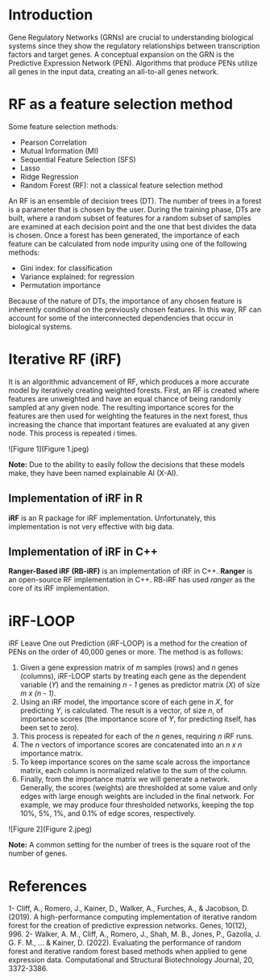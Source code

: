 # Introduction
Gene Regulatory Networks (GRNs) are crucial to understanding biological systems since they show the regulatory relationships between transcription factors and target genes. A conceptual expansion on the GRN is the Predictive Expression Network (PEN). Algorithms that produce PENs utilize all genes in the input data, creating an all-to-all genes network.

# RF as a feature selection method
Some feature selection methods:

* Pearson Correlation
* Mutual Information (MI)
* Sequential Feature Selection (SFS)
* Lasso
* Ridge Regression
* Random Forest (RF): not a classical feature selection method

An RF is an ensemble of decision trees (DT). The number of trees in a forest is a parameter that is chosen by the user. During the training phase, DTs are built, where a random subset of features for a random subset of samples are examined at each decision point and the one that best divides the data is chosen. Once a forest has been generated, the importance of each feature can be calculated from node impurity using one of the following methods:

* Gini index: for classification
* Variance explained: for regression
* Permutation importance

Because of the nature of DTs, the importance of any chosen feature is inherently conditional on the previously chosen features. In this way, RF can account for some of the interconnected dependencies that occur in biological systems.

# Iterative RF (iRF)
It is an algorithmic advancement of RF, which produces a more accurate model by iteratively creating weighted forests. First, an RF is created where features are unweighted and have an equal chance of being randomly sampled at any given node. The resulting importance scores for the features are then used for weighting the features in the next forest, thus increasing the chance that important features are evaluated at any given node. This process is repeated *i* times.

![Figure 1](Figure 1.jpeg)

**Note:** Due to the ability to easily follow the decisions that these models make, they have been named explainable AI (X-AI).

## Implementation of iRF in R
**iRF** is an R package for iRF implementation. Unfortunately, this implementation is not very effective with big data.

## Implementation of iRF in C++
**Ranger-Based iRF (RB-iRF)** is an implementation of iRF in C++. **Ranger** is an open-source RF implementation in C++. RB-iRF has used *ranger* as the core of its iRF implementation.

# iRF-LOOP
iRF Leave One out Prediction (iRF-LOOP) is a method for the creation of PENs on the order of 40,000 genes or more. The method is as follows:

1. Given a gene expression matrix of *m* samples (rows) and *n* genes (columns), iRF-LOOP starts by treating each gene as the dependent variable (*Y*) and the remaining *n - 1* genes as predictor matrix (*X*) of size *m x (n - 1)*.
2. Using an iRF model, the importance score of each gene in *X*, for predicting *Y*, is calculated. The result is a vector, of size *n*, of importance scores (the importance score of *Y*, for predicting itself, has been set to zero).
3. This process is repeated for each of the *n* genes, requiring *n* iRF runs.
4. The *n* vectors of importance scores are concatenated into an *n x n* importance matrix.
5. To keep importance scores on the same scale across the importance matrix, each column is normalized relative to the sum of the column.
6. Finally, from the importance matrix we will generate a network. Generally, the scores (weights) are thresholded at some value and only edges with large enough weights are included in the final network. For example, we may produce four thresholded networks, keeping the top 10%, 5%, 1%, and 0.1% of edge scores, respectively.

![Figure 2](Figure 2.jpeg)

**Note:** A common setting for the number of trees is the square root of the number of genes.

# References
1- Cliff, A., Romero, J., Kainer, D., Walker, A., Furches, A., & Jacobson, D. (2019). A high-performance computing implementation of iterative random forest for the creation of predictive expression networks. Genes, 10(12), 996.
2- Walker, A. M., Cliff, A., Romero, J., Shah, M. B., Jones, P., Gazolla, J. G. F. M., ... & Kainer, D. (2022). Evaluating the performance of random forest and iterative random forest based methods when applied to gene expression data. Computational and Structural Biotechnology Journal, 20, 3372-3386.
